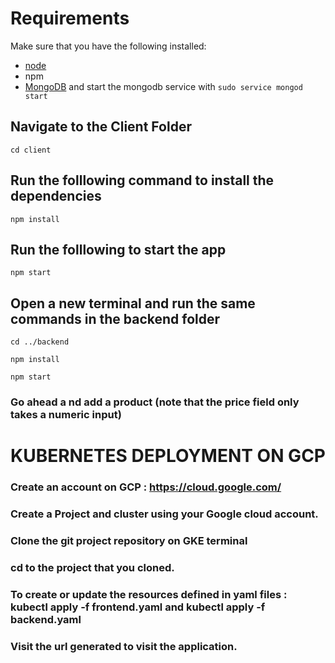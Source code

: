 # Requirements
Make sure that you have the following installed:
- [node](https://www.digitalocean.com/community/tutorials/how-to-install-node-js-on-ubuntu-18-04) 
- npm 
- [MongoDB](https://docs.mongodb.com/manual/tutorial/install-mongodb-on-ubuntu/) and start the mongodb service with `sudo service mongod start`

## Navigate to the Client Folder 
 `cd client`

## Run the folllowing command to install the dependencies 
 `npm install`

## Run the folllowing to start the app
 `npm start`

## Open a new terminal and run the same commands in the backend folder
 `cd ../backend`

 `npm install`

 `npm start`

 ### Go ahead a nd add a product (note that the price field only takes a numeric input)

 # KUBERNETES DEPLOYMENT ON GCP

 ### Create an account on GCP : https://cloud.google.com/

 ### Create a Project and cluster using your Google cloud account.

 ### Clone the git project repository on GKE terminal

 ### cd to the project that you cloned.

 ### To create or update the resources defined in yaml files : kubectl apply -f frontend.yaml and kubectl apply -f backend.yaml

 ### Visit the url generated to visit the application.
